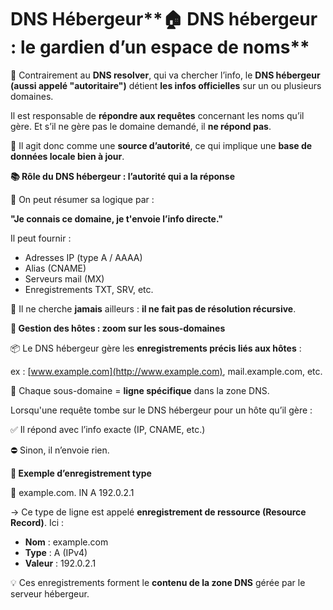 # DNS Hébergeur**🏠 DNS hébergeur : le gardien d’un espace de noms**

🔐 Contrairement au **DNS resolver**, qui va chercher l’info, le **DNS hébergeur (aussi appelé "autoritaire")** détient **les infos officielles** sur un ou plusieurs domaines.

Il est responsable de **répondre aux requêtes** concernant les noms qu’il gère. Et s’il ne gère pas le domaine demandé, il **ne répond pas**.

📌 Il agit donc comme une **source d’autorité**, ce qui implique une **base de données locale bien à jour**.



**📚 Rôle du DNS hébergeur : l’autorité qui a la réponse**

🧠 On peut résumer sa logique par :

**"Je connais ce domaine, je t'envoie l’info directe."**

Il peut fournir :

- Adresses IP (type A / AAAA)
- Alias (CNAME)
- Serveurs mail (MX)
- Enregistrements TXT, SRV, etc.

🔄 Il ne cherche **jamais** ailleurs : **il ne fait pas de résolution récursive**.



**🧩 Gestion des hôtes : zoom sur les sous-domaines**

📦 Le DNS hébergeur gère les **enregistrements précis liés aux hôtes** :

ex : [www.example.com](http://www.example.com), mail.example.com, etc.

📌 Chaque sous-domaine = **ligne spécifique** dans la zone DNS.

Lorsqu'une requête tombe sur le DNS hébergeur pour un hôte qu’il gère :

✅ Il répond avec l’info exacte (IP, CNAME, etc.)

⛔ Sinon, il n’envoie rien.



**🔎 Exemple d’enregistrement type**

📍 example.com. IN A 192.0.2.1

→ Ce type de ligne est appelé **enregistrement de ressource (Resource Record)**. Ici :

- **Nom** : example.com
- **Type** : A (IPv4)
- **Valeur** : 192.0.2.1

💡 Ces enregistrements forment le **contenu de la zone DNS** gérée par le serveur hébergeur.
